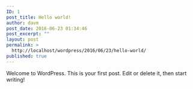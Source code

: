 ```yaml
---
ID: 1
post_title: Hello world!
author: davm
post_date: 2016-06-23 01:34:46
post_excerpt: ""
layout: post
permalink: >
  http://localhost/wordpress/2016/06/23/hello-world/
published: true
---
```

Welcome to WordPress. This is your first post. Edit or delete it, then start writing!